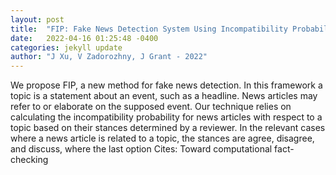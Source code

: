 ```yaml
---
layout: post
title:  "FIP: Fake News Detection System Using Incompatibility Probability"
date:   2022-04-16 01:25:48 -0400
categories: jekyll update
author: "J Xu, V Zadorozhny, J Grant - 2022"
---
```

We propose FIP, a new method for fake news detection. In this framework a topic is a statement about an event, such as a headline. News articles may refer to or elaborate on the supposed event. Our technique relies on calculating the incompatibility probability for news articles with respect to a topic based on their stances determined by a reviewer. In the relevant cases where a news article is related to a topic, the stances are agree, disagree, and discuss, where the last option Cites: Toward computational fact-checking